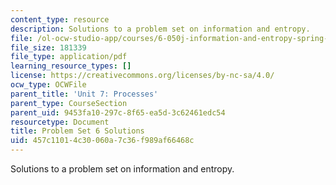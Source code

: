 ```yaml
---
content_type: resource
description: Solutions to a problem set on information and entropy.
file: /ol-ocw-studio-app/courses/6-050j-information-and-entropy-spring-2008/457c11014c30060a7c36f989af66468c_MIT6_050JS08_ps_06_sol.pdf
file_size: 181339
file_type: application/pdf
learning_resource_types: []
license: https://creativecommons.org/licenses/by-nc-sa/4.0/
ocw_type: OCWFile
parent_title: 'Unit 7: Processes'
parent_type: CourseSection
parent_uid: 9453fa10-297c-8f65-ea5d-3c62461edc54
resourcetype: Document
title: Problem Set 6 Solutions
uid: 457c1101-4c30-060a-7c36-f989af66468c
---
```

Solutions to a problem set on information and entropy.
